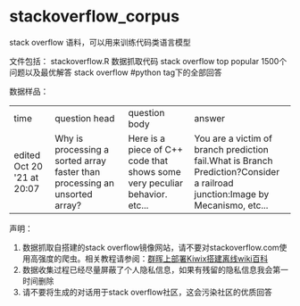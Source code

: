 # stackoverflow_corpus
stack overflow 语料，可以用来训练代码类语言模型

文件包括：
stackoverflow.R 数据抓取代码
stack overflow top popular 1500个问题以及最优解答
stack overflow #python tag下的全部回答

数据样品：

<table>
<tr>
<td>time</td>
<td>question head</td>
<td>question body </td>
<td>answer</td>
</tr>
<tr>
<td>edited Oct 20 '21 at 20:07 </td>
<td>Why is processing a sorted array faster than processing an unsorted array?</td>
<td>Here is a piece of C++ code that shows some very peculiar behavior. etc...</td>
<td>You are a victim of branch prediction fail.What is Branch Prediction?Consider a railroad junction:Image by Mecanismo, etc...</td>
</tr>
</table>


声明：
1. 数据抓取自搭建的stack overflow镜像网站，请不要对stackoverflow.com使用高强度的爬虫。相关教程请参阅：[群晖上部署Kiwix搭建离线wiki百科](https://01miaom.github.io/xiaomiao.github.io/page/2.html)
2. 数据收集过程已经尽量屏蔽了个人隐私信息，如果有残留的隐私信息我会第一时间删除
3. 请不要将生成的对话用于stack overflow社区，这会污染社区的优质回答


